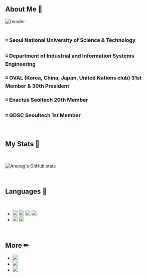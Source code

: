 
## About Me 💜
![header](https://capsule-render.vercel.app/api?type=Rounded&color=663366&height=200&section=header&text=Lee%20Seulbi&fontColor=d6ace6&fontSize=80&animation=twinkling)   
<br>

### ◽ Seoul National University of Science & Technology
### ◽ Department of Industrial and Information Systems Engineering
### ◽ OVAL (Korea, China, Japan, United Nations club) 31st Member & 30th President
### ◽ Enactus Seoltech 20th Member
### ◽ GDSC Seoultech 1st Member
<br>
   
## My Stats 🌱
<br>

![Anurag's GitHub stats](https://github-readme-stats.vercel.app/api?username=drizzle0171&show_icons=true&theme=shades-of-purple)


   
<!--
**LeeSeulbi71/LeeSeulbi71** is a ✨ _special_ ✨ repository because its `README.md` (this file) appears on your GitHub profile.

Here are some ideas to get you started:

- 🔭 I’m currently working on ...
- 🌱 I’m currently learning ...
- 👯 I’m looking to collaborate on ...
- 🤔 I’m looking for help with ...
- 💬 Ask me about ...
- 📫 How to reach me: ...
- 😄 Pronouns: ...
- ⚡ Fun fact: ...
-->

<br>

## Languages 💬
<br>

- <img src="https://img.shields.io/badge/Python-3766AB?style=flat-square&logo=Python&logoColor=white"/>  </a> <img src="https://img.shields.io/badge/C-8041D9?style=flat-square&logo=C&logoColor=white"/></a>  <img src="https://img.shields.io/badge/Tableau-008299?style=flat-square&logo=Tableau&logoColor=white"/></a>  <img src="https://img.shields.io/badge/R-B2CCFF?style=flat-square&logo=R&logoColor=white"/></a>
- <img src="https://img.shields.io/badge/Numpy-665C00?style=flat-square&logo=Numpy&logoColor=white"/>   <img src="https://img.shields.io/badge/Pandas-ED9595?style=flat-square&logo=Pandas&logoColor=white"/></a>

<br>

## More ✏
- <img src="https://img.shields.io/badge/Velog-33CC99?style=flat-square&logo=vimeo&logoColor=white&link=https://velog.io/@drizzle0171"/>
- <img src="https://img.shields.io/badge/Gmail-990000?style=flat-square&logo=Gmail&logoColor=white&link=mailto:yongsandew@gmail.com"/>
- <img src="https://img.shields.io/badge/Portfolio-353535?style=flat-square&logo=Notion&logoColor=white&link=https://puffy-dumpling-10f.notion.site/Portfolio-d7b2997bcb054c9f88d38d681743a6ca"/>


